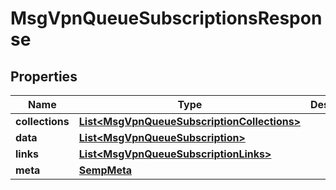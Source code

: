 
# MsgVpnQueueSubscriptionsResponse

## Properties
Name | Type | Description | Notes
------------ | ------------- | ------------- | -------------
**collections** | [**List&lt;MsgVpnQueueSubscriptionCollections&gt;**](MsgVpnQueueSubscriptionCollections.md) |  |  [optional]
**data** | [**List&lt;MsgVpnQueueSubscription&gt;**](MsgVpnQueueSubscription.md) |  |  [optional]
**links** | [**List&lt;MsgVpnQueueSubscriptionLinks&gt;**](MsgVpnQueueSubscriptionLinks.md) |  |  [optional]
**meta** | [**SempMeta**](SempMeta.md) |  | 



